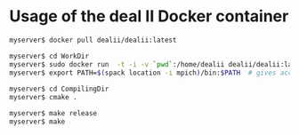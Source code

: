 

# Usage of the deal II Docker container 



```bash
myserver$ docker pull dealii/dealii:latest

myserver$ cd WorkDir
myserver$ sudo docker run  -t -i -v `pwd`:/home/dealii dealii/dealii:latest
myserver$ export PATH=$(spack location -i mpich)/bin:$PATH  # gives access to mpirun command
 
myserver$ cd CompilingDir
myserver$ cmake .

myserver$ make release
myserver$ make
```

